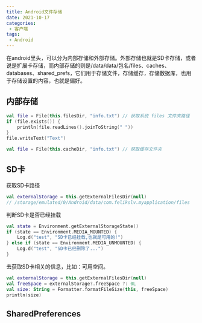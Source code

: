 ```yaml
---
title: Android文件存储
date: 2021-10-17
categories:
 - 客户端
tags:
 - Android
---
```


在android里头，可以分为内部存储和外部存储。外部存储也就是SD卡存储，或者说是扩展卡存储，而内部存储的则是/data/data/包名/files、caches、databases、shared_prefs，它们用于存储文件，存储缓存，存储数据库，也用于存储设置的内容，也就是偏好。

## 内部存储

```kotlin
val file = File(this.filesDir, "info.txt") // 获取系统 files 文件夹路径
if (file.exists()) {
    println(file.readLines().joinToString(" "))
}
file.writeText("Text")

val file = File(this.cacheDir, "info.txt") // 获取缓存文件夹
```

## SD卡

获取SD卡路径

```kotlin
val externalStorage = this.getExternalFilesDir(null)
// /storage/emulated/0/Android/data/com.felikslv.myapplication/files
```

判断SD卡是否已经挂载

```kotlin
val state = Environment.getExternalStorageState()
if (state == Environment.MEDIA_MOUNTED) {
	Log.d("test", "SD卡已经挂载,也就是可用的!")
} else if (state == Environment.MEDIA_UNMOUNTED) {
	Log.d("test", "SD卡已经删除了...")
}
```

去获取SD卡相关的信息，比如：可用空间。

```kotlin
val externalStorage = this.getExternalFilesDir(null)
val freeSpace = externalStorage?.freeSpace ?: 0L
val size: String = Formatter.formatFileSize(this, freeSpace)
println(size)
```

## SharedPreferences

